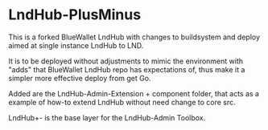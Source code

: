 # LndHub-PlusMinus
This is a forked BlueWallet LndHub with changes to buildsystem and deploy aimed at single instance LndHub to LND.

It is to be deployed without adjustments to mimic the environment with "adds" that BlueWallet LndHub repo has expectations of,
thus make it a simpler more effective deploy from get Go.

Added are the LndHub-Admin-Extension + component folder, that acts as a example of how-to extend LndHub without need change to core src.

LndHub+- is the base layer for the LndHub-Admin Toolbox.
